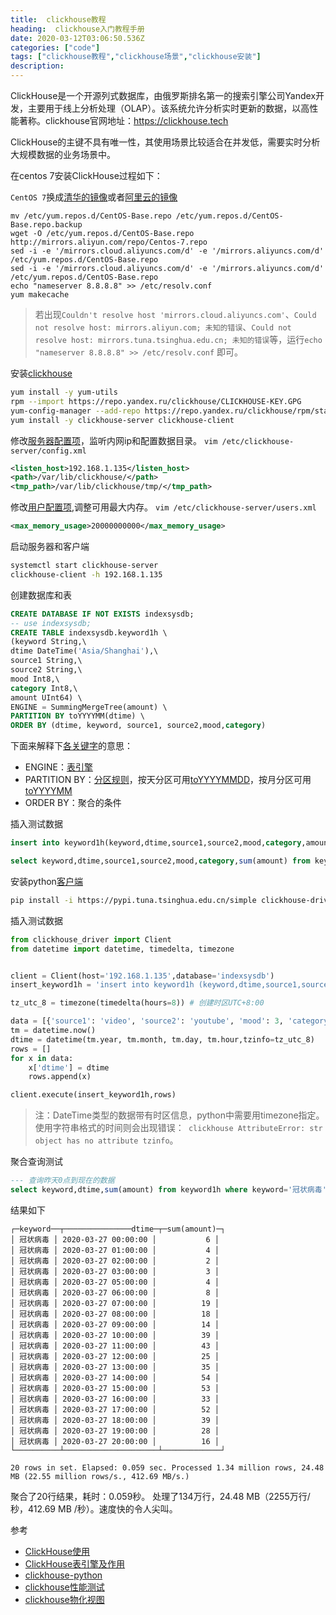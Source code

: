 ```yaml
---
title:  clickhouse教程
heading:  clickhouse入门教程手册
date: 2020-03-12T03:06:50.536Z
categories: ["code"]
tags: ["clickhouse教程","clickhouse场景","clickhouse安装"]
description: 
---
```


ClickHouse是一个开源列式数据库，由俄罗斯排名第一的搜索引擎公司Yandex开发，主要用于线上分析处理（OLAP）。该系统允许分析实时更新的数据，以高性能著称。clickhouse官网地址：https://clickhouse.tech

ClickHouse的主键不具有唯一性，其使用场景比较适合在并发低，需要实时分析大规模数据的业务场景中。

在centos 7安装ClickHouse过程如下：

`CentOS 7`换成[清华的镜像](https://mirrors.tuna.tsinghua.edu.cn/help/centos/)或者[阿里云的镜像](https://developer.aliyun.com/mirror/centos?spm=a2c6h.13651102.0.0.3e221b11XBR0VU)

```
mv /etc/yum.repos.d/CentOS-Base.repo /etc/yum.repos.d/CentOS-Base.repo.backup
wget -O /etc/yum.repos.d/CentOS-Base.repo http://mirrors.aliyun.com/repo/Centos-7.repo
sed -i -e '/mirrors.cloud.aliyuncs.com/d' -e '/mirrors.aliyuncs.com/d' /etc/yum.repos.d/CentOS-Base.repo
sed -i -e '/mirrors.cloud.aliyuncs.com/d' -e '/mirrors.aliyuncs.com/d' /etc/yum.repos.d/CentOS-Base.repo
echo "nameserver 8.8.8.8" >> /etc/resolv.conf
yum makecache
```

> 若出现`Couldn't resolve host 'mirrors.cloud.aliyuncs.com'`、`Could not resolve host: mirrors.aliyun.com; 未知的错误`、`Could not resolve host: mirrors.tuna.tsinghua.edu.cn; 未知的错误`等，运行`echo "nameserver 8.8.8.8" >> /etc/resolv.conf` 即可。


安装[clickhouse](https://clickhouse.tech/#quick-start)
```bash
yum install -y yum-utils
rpm --import https://repo.yandex.ru/clickhouse/CLICKHOUSE-KEY.GPG
yum-config-manager --add-repo https://repo.yandex.ru/clickhouse/rpm/stable/x86_64
yum install -y clickhouse-server clickhouse-client

```

修改[服务器配置项](https://clickhouse.tech/docs/en/operations/server_settings/settings/#server_settings-listen_host)，监听内网ip和配置数据目录。
`vim /etc/clickhouse-server/config.xml`
```xml
<listen_host>192.168.1.135</listen_host>
<path>/var/lib/clickhouse/</path>
<tmp_path>/var/lib/clickhouse/tmp/</tmp_path>
```

修改[用户配置项](https://clickhouse.tech/docs/en/operations/settings/query_complexity/#settings_max_memory_usage),调整可用最大内存。
`vim /etc/clickhouse-server/users.xml`
```xml
<max_memory_usage>20000000000</max_memory_usage>
```

启动服务器和客户端
```bash
systemctl start clickhouse-server
clickhouse-client -h 192.168.1.135
```

创建数据库和表  
```sql
CREATE DATABASE IF NOT EXISTS indexsysdb;
-- use indexsysdb;
CREATE TABLE indexsysdb.keyword1h \
(keyword String,\
dtime DateTime('Asia/Shanghai'),\
source1 String,\
source2 String,\
mood Int8,\
category Int8,\
amount UInt64) \
ENGINE = SummingMergeTree(amount) \
PARTITION BY toYYYYMM(dtime) \
ORDER BY (dtime, keyword, source1, source2,mood,category)
```

下面来解释下[各关键字](https://clickhouse.tech/docs/en/operations/table_engines/mergetree/)的意思：

- ENGINE：[表引擎](https://clickhouse.tech/docs/en/operations/table_engines/)
- PARTITION BY：[分区规则](https://clickhouse.tech/docs/zh/operations/table_engines/custom_partitioning_key/)，按天分区可用[toYYYYMMDD](https://clickhouse.tech/docs/en/query_language/functions/date_time_functions/#toyyyymmdd)，按月分区可用[toYYYYMM](https://clickhouse.tech/docs/en/query_language/functions/date_time_functions/#toyyyymm)
- ORDER BY：聚合的条件


插入测试数据

```sql
insert into keyword1h(keyword,dtime,source1,source2,mood,category,amount) values ('宋洋葱','2020-03-30 10:00:00','video','youtube',1,1,1), ('宋洋葱','2020-03-30 10:00:00','video','youtube',1,1,1);

select keyword,dtime,source1,source2,mood,category,sum(amount) from keyword1h group by keyword,dtime,source1,source2,mood,category
```

安装python[客户端](https://clickhouse.tech/docs/en/interfaces/third-party/client_libraries/)  
```bash
pip install -i https://pypi.tuna.tsinghua.edu.cn/simple clickhouse-driver[lz4]
```

插入测试数据
```python
from clickhouse_driver import Client
from datetime import datetime, timedelta, timezone


client = Client(host='192.168.1.135',database='indexsysdb')
insert_keyword1h = 'insert into keyword1h (keyword,dtime,source1,source2,mood,category,amount) VALUES'

tz_utc_8 = timezone(timedelta(hours=8)) # 创建时区UTC+8:00

data = [{'source1': 'video', 'source2': 'youtube', 'mood': 3, 'category': 4, 'amount': 1, 'keyword': '宋洋葱'}, {'source1': 'overseas', 'source2': 'facebook', 'mood': 3, 'category': 4, 'amount': 1, 'keyword': '宋洋葱'}]
tm = datetime.now()
dtime = datetime(tm.year, tm.month, tm.day, tm.hour,tzinfo=tz_utc_8)
rows = []
for x in data:
	x['dtime'] = dtime
	rows.append(x)

client.execute(insert_keyword1h,rows)
```
> 注：DateTime类型的数据带有时区信息，python中需要用timezone指定。使用字符串格式的时间则会出现错误：` clickhouse AttributeError: str object has no attribute tzinfo`。


聚合查询测试  
```sql
--- 查询昨天0点到现在的数据
select keyword,dtime,sum(amount) from keyword1h where keyword='冠状病毒' and dtime > toDate(now())-1 group by keyword,dtime order by dtime
```

结果如下
```
┌─keyword──┬───────────────dtime─┬─sum(amount)─┐
│ 冠状病毒 │ 2020-03-27 00:00:00 │           6 │
│ 冠状病毒 │ 2020-03-27 01:00:00 │           4 │
│ 冠状病毒 │ 2020-03-27 02:00:00 │           2 │
│ 冠状病毒 │ 2020-03-27 03:00:00 │           3 │
│ 冠状病毒 │ 2020-03-27 05:00:00 │           4 │
│ 冠状病毒 │ 2020-03-27 06:00:00 │           8 │
│ 冠状病毒 │ 2020-03-27 07:00:00 │          19 │
│ 冠状病毒 │ 2020-03-27 08:00:00 │          18 │
│ 冠状病毒 │ 2020-03-27 09:00:00 │          14 │
│ 冠状病毒 │ 2020-03-27 10:00:00 │          39 │
│ 冠状病毒 │ 2020-03-27 11:00:00 │          43 │
│ 冠状病毒 │ 2020-03-27 12:00:00 │          25 │
│ 冠状病毒 │ 2020-03-27 13:00:00 │          35 │
│ 冠状病毒 │ 2020-03-27 14:00:00 │          54 │
│ 冠状病毒 │ 2020-03-27 15:00:00 │          53 │
│ 冠状病毒 │ 2020-03-27 16:00:00 │          33 │
│ 冠状病毒 │ 2020-03-27 17:00:00 │          52 │
│ 冠状病毒 │ 2020-03-27 18:00:00 │          39 │
│ 冠状病毒 │ 2020-03-27 19:00:00 │          28 │
│ 冠状病毒 │ 2020-03-27 20:00:00 │          16 │
└──────────┴─────────────────────┴─────────────┘

20 rows in set. Elapsed: 0.059 sec. Processed 1.34 million rows, 24.48 MB (22.55 million rows/s., 412.69 MB/s.) 
```

聚合了20行结果，耗时：0.059秒。 处理了134万行，24.48 MB（2255万行/秒，412.69 MB /秒）。速度快的令人尖叫。

参考

- [ClickHouse使用](https://www.zouyesheng.com/clickhouse.html)
- [ClickHouse表引擎及作用](http://liangfan.tech/2019/01/03/%E6%B7%B1%E5%85%A5%E7%90%86%E8%A7%A3ClickHouse%E4%B9%8B6-%E8%A1%A8%E5%BC%95%E6%93%8E%E5%8F%8A%E4%BD%9C%E7%94%A8/)
- [clickhouse-python](https://clickhouse-driver.readthedocs.io/en/latest/)
- [clickhouse性能测试](https://www.jianshu.com/p/f9a54193dc63)
- [clickhouse物化视图](https://blog.lzzrpi.xin/index.php/archives/205/)